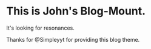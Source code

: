 # This is John's Blog-Mount. 
It's looking for resonances.









Thanks for @Simpleyyt for providing this blog theme.

